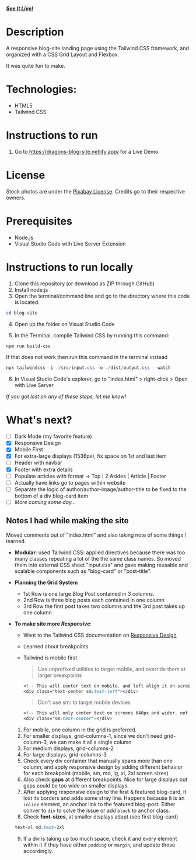 <a href="https://dragons-blog-site.netlify.app/">***See It Live!***</a>

# Description

A responsive blog-site landing page using the Tailwind CSS framework,
and organized with a CSS Grid Layout and Flexbox. 

It was quite fun to make. 

# Technologies:
- HTML5
- Tailwind CSS

# Instructions to run

1. Go to https://dragons-blog-site.netlify.app/ for a Live Demo

# License

Stock photos are under the [Pixabay License](https://pixabay.com/service/license/). Credits go to their respective owners. 

# Prerequisites
- Node.js
- Visual Studio Code with Live Server Extension

# Instructions to run locally

1. Clone this repository (or download as ZIP through GitHub)
2. Install node.js
3. Open the terminal/command line and go to the directory where this code is 
located.

```powershell
cd blog-site
```

4. Open up the folder on Visual Studio Code

5. In the Terminal, compile Tailwind CSS by running this command: 

```powershell
npm run build-css
```

If that does not work then run this command in the terminal instead

```powershell
npx tailwindcss -i ./src/input.css -o ./dist/output.css --watch
```

6. In Visual Studio Code's explorer, go to "index.html" > right-click > 
Open with Live Server


*If you got lost on any of these steps, let me know!*

# What's next?

- [ ] Dark Mode (my favorite feature)
- [x] Responsive Design
- [x] Mobile First
- [x] For extra-large displays (1536px), fix space on 1st and last item
- [ ] Header with navbar
- [x] Footer with extra details
- [ ] Populate articles with format -> Top | 2 Asides | Article | Footer
- [ ] Actually have links go to pages within website
- [ ] Separate the logic of author/author-image/author-title to be fixed to the bottom
of a div blog-card item
- [ ] *More coming some day...*

## Notes I had while making the site

Moved comments out of "index.html" and also taking note of some things I learned. 

- **Modular**: used Tailwind CSS: applied directives because there was too many classes repeating a lot of the the same class names. So moved them into external CSS sheet "input.css" and gave making reusable and scalable components such as "blog-card" or "post-title".

- **Planning the Grid System**
  - 1st Row is one large Blog Post contained in 3 columns.
  - 2nd Row is three blog posts each contained in one column
  - 3rd Row the first post takes two columns and the 3rd post takes up one column
    
- **To make site more *Responsive***:

  - Went to the Tailwind CSS documentation on [Responsive Design](https://tailwindcss.com/docs/responsive-design)
  - Learned about breakpoints
  - Tailwind is mobile first
    > Use unprefixed utilities to target mobile, and override them at larger breakpoints

    ```css
    <!-- This will center text on mobile, and left align it on screens 640px and wider -->
    <div class="text-center sm:text-left"></div>
    ```

    > Don't use sm: to target mobile devices
    ```css
    <!-- This will only center text on screens 640px and wider, not on small screens -->
    <div class="sm:text-center"></div>
    ```


  1. For mobile, one column in the grid is preferred.
  2. For smaller displays, grid-columns-1, since we don't need grid-column-3, we can make it all a single column
  3. For medium displays, grid-columns-2
  4. For large displays, grid-columns-3
  5. Check every div container that manually spans more than one column, and apply responsive design by adding different behavior for each breakpoint (mobile, sm, md, lg, xl, 2xl screen sizes)
  6. Also check **gaps** at different breakpoints. Nice for large displays but gaps could be too wide on smaller displays. 
  7. After applying responsive design to the first & featured blog-card, it lost its borders and adds some stray line. Happens because it is an `inline` element, an anchor link to the featured blog-post. Either conver to `div` to solve the issue or add `block` to anchor class.  
  8. Check **font-sizes**, at smaller displays adapt (see first blog-card)
    ```css
    text-xl md:text-2xl
    ```
  9. If a div is taking up too much space, check it and every element within it if they have either `padding` or `margin`, and update those accordingly. 